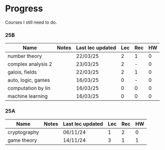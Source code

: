 # Progress

Courses I still need to do.

### 25B

| Name               | Notes | Last lec updated | Lec | Rec | HW |
|--------------------|-------|------------------|-----|-----|----|
| number theory      |       | 22/03/25         | 2   | 1   | 0  |
| complex analysis 2 |       | 23/03/25         | 2   | -   | 0  |
| galois, fields     |       | 22/03/25         | 2   | 1   | 0  |
| auto, logic, games |       | 16/03/25         | 0   | -   | 0  |
| computation by lin |       | 16/03/25         | 0   | 0   | 0  |
| machine learning   |       | 16/03/25         | 0   | 0   | 0  |

### 25A

| Name | Notes | Last lec updated | Lec | Rec | HW |
|---|---|---|---|---|---|
| cryptography | | 06/11/24 | 1 | 2 | 0 |
| game theory  | | 14/11/24 | 3 | 1 | 1 |
